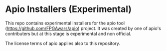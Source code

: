# Apio Installers (Experimental)

This repo contains experimental installers for the apio tool (https://github.com/FPGAwars/apio) project. It was created 
by one of apio's contributers but at this stage is experimental and non official.

The license terms of apio applies also to this repository.

